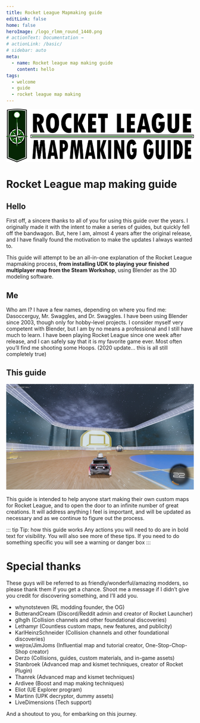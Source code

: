 ```yaml
---
title: Rocket League Mapmaking guide
editLink: false
home: false
heroImage: /logo_rlmm_round_1440.png
# actionText: Documentation →
# actionLink: /basic/
# sidebar: auto
meta:
  - name: Rocket league map making guide
    content: hello
tags:
  - welcome
  - guide
  - rocket league map making
---
```



![alt text](./.vuepress/public/images/image234.png)

# Rocket League map making guide
## Hello

First off, a sincere thanks to all of you for using this guide over the years. I originally made it with the intent to make a series of guides, but quickly fell off the bandwagon. But, here I am, almost 4 years after the original release, and I have finally found the motivation to make the updates I always wanted to.

This guide will attempt to be an all-in-one explanation of the Rocket League mapmaking process, **from installing UDK to playing your finished multiplayer map from the Steam Workshop**, using Blender as the 3D modeling software.

## Me 

Who am I? I have a few names, depending on where you find me: Dasoccerguy, Mr. Swaggles, and Dr. Swaggles. I have been using Blender since 2003, though only for hobby-level projects. I consider myself very competent with Blender, but I am by no means a professional and I still have much to learn. I have been playing Rocket League since one week after release, and I can safely say that it is my favorite game ever. Most often you’ll find me shooting some Hoops. (2020 update… this is all still completely true)

## This guide

![alt text](./.vuepress/public/image165.jpg)

This guide is intended to help anyone start making their own custom maps for Rocket League, and to open the door to an infinite number of great creations. It will address anything I feel is important, and will be updated as necessary and as we continue to figure out the process.

::: tip Tip: how this guide works
Any actions you will need to do are in bold text for visibility. You will also see more of these tips. If you need to do something specific you will see a warning or danger box
:::

# Special thanks

These guys will be referred to as friendly/wonderful/amazing modders, so please thank them if you get a chance. Shoot me a message if I didn’t give you credit for discovering something, and I’ll add you.

* whynotsteven (RL modding founder, the OG)
* ButterandCream (Discord/Reddit admin and creator of Rocket Launcher)
* glhglh (Collision channels and other foundational discoveries)
* Lethamyr (Countless custom maps, new features, and publicity)
* KarlHeinzSchneider (Collision channels and other foundational discoveries)
* wejrox/JimJoms (Influential map and tutorial creator, One-Stop-Chop-Shop creator)
* Derzo (Collisions, guides, custom materials, and in-game assets)
* Stanbroek (Advanced map and kismet techniques, creator of Rocket Plugin)
* Thanrek (Advanced map and kismet techniques)
* Ardivee (Boost and map making techniques)
* Eliot (UE Explorer program)
* Martinn (UPK decryptor, dummy assets)
* LiveDimensions (Tech support)

And a shoutout to you, for embarking on this journey.


      